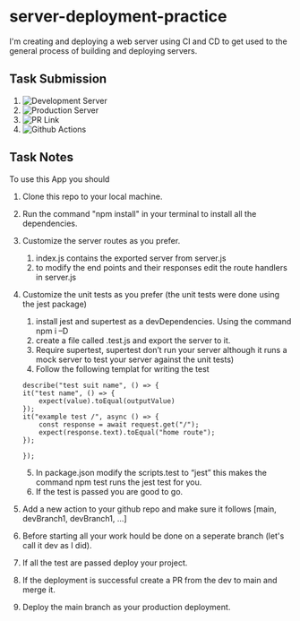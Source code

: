 # server-deployment-practice

I'm creating and deploying a web server using CI and CD to get used to the general process of building and deploying servers.

## Task Submission

1. ![Development Server](https://karamalqinne-server-deploy-dev.herokuapp.com/)
2. ![Production Server](https://karamalqinn-server-deploy-prod.herokuapp.com/)
3. ![PR Link](https://github.com/karamalqinneh/server-deployment-practice/pull/3)
4. ![Github Actions](https://github.com/karamalqinneh/server-deployment-practice/actions/workflows/node.js.yml)

## Task Notes

To use this App you should

1. Clone this repo to your local machine.
2. Run the command "npm install" in your terminal to install all the dependencies.
3. Customize the server routes as you prefer.
   1. index.js contains the exported server from server.js
   2. to modify the end points and their responses edit the route handlers in server.js
4. Customize the unit tests as you prefer (the unit tests were done using the jest package)

   1. install jest and supertest as a devDependencies. Using the command npm i –D <packagename>
   2. create a file called <servername>.test.js and export the server to it.
   3. Require supertest, supertest don’t run your server although it runs a mock server to test your server against the unit tests)
   4. Follow the following templat for writing the test

   ```
   describe("test suit name", () => {
   it("test name", () => {
       expect(value).toEqual(outputValue)
   });
   it("example test /", async () => {
       const response = await request.get("/");
       expect(response.text).toEqual("home route");
   });

   });

   ```

   5. In package.json modify the scripts.test to “jest” this makes the command npm test runs the jest test for you.
   6. If the test is passed you are good to go.

5. Add a new action to your github repo and make sure it follows [main, devBranch1, devBranch1, ...]
6. Before starting all your work hould be done on a seperate branch (let's call it dev as I did).
7. If all the test are passed deploy your project.
8. If the deployment is successful create a PR from the dev to main and merge it.
9. Deploy the main branch as your production deployment.
